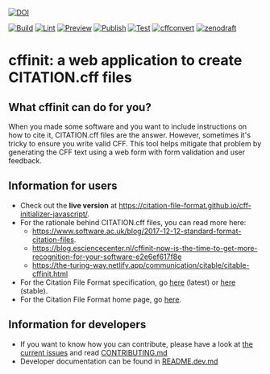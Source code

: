 [![DOI](https://zenodo.org/badge/DOI/10.5281/zenodo.1404735.svg)](https://doi.org/10.5281/zenodo.1404735)
 
 [![Build](https://github.com/citation-file-format/cff-initializer-javascript/actions/workflows/ghpages.yml/badge.svg)](https://github.com/citation-file-format/cff-initializer-javascript/actions/workflows/ghpages.yml)
 [![Lint](https://github.com/citation-file-format/cff-initializer-javascript/actions/workflows/lint.yml/badge.svg)](https://github.com/citation-file-format/cff-initializer-javascript/actions/workflows/lint.yml)
 [![Preview](https://github.com/citation-file-format/cff-initializer-javascript/actions/workflows/preview.yml/badge.svg)](https://github.com/citation-file-format/cff-initializer-javascript/actions/workflows/preview.yml)
 [![Publish](https://github.com/citation-file-format/cff-initializer-javascript/actions/workflows/publish.yml/badge.svg)](https://github.com/citation-file-format/cff-initializer-javascript/actions/workflows/publish.yml)
 [![Test](https://github.com/citation-file-format/cff-initializer-javascript/actions/workflows/test.yml/badge.svg)](https://github.com/citation-file-format/cff-initializer-javascript/actions/workflows/test.yml)
 [![cffconvert](https://github.com/citation-file-format/cff-initializer-javascript/actions/workflows/cffconvert.yml/badge.svg)](https://github.com/citation-file-format/cff-initializer-javascript/actions/workflows/cffconvert.yml)
 [![zenodraft](https://github.com/citation-file-format/cff-initializer-javascript/actions/workflows/zenodraft.yml/badge.svg)](https://github.com/citation-file-format/cff-initializer-javascript/actions/workflows/zenodraft.yml)
 
# cffinit: a web application to create CITATION.cff files

## What cffinit can do for you?
When you made some software and you want to include instructions on how to cite it, CITATION.cff files are the answer. However, sometimes it's tricky to ensure you write valid CFF. This tool helps mitigate that problem by generating the CFF text using a web form with form validation and user feedback.

## Information for users
- Check out the **live version** at <https://citation-file-format.github.io/cff-initializer-javascript/>.
- For the rationale behind CITATION.cff files, you can read more here:
  - <https://www.software.ac.uk/blog/2017-12-12-standard-format-citation-files>.
  - <https://blog.esciencecenter.nl/cffinit-now-is-the-time-to-get-more-recognition-for-your-software-e2e6ef617f8e>
  - <https://the-turing-way.netlify.app/communication/citable/citable-cffinit.html>
- For the Citation File Format specification, go [here](https://github.com/citation-file-format/citation-file-format) (latest) or [here](https://doi.org/10.5281/zenodo.1003149) (stable).
- For the Citation File Format home page, go [here](https://citation-file-format.github.io).

## Information for developers

- If you want to know how you can contribute, please have a look at [the current issues](https://github.com/citation-file-format/cff-initializer-javascript/issues) and read [CONTRIBUTING.md](CONTRIBUTING.md)
- Developer documentation can be found in [README.dev.md](README.dev.md)
